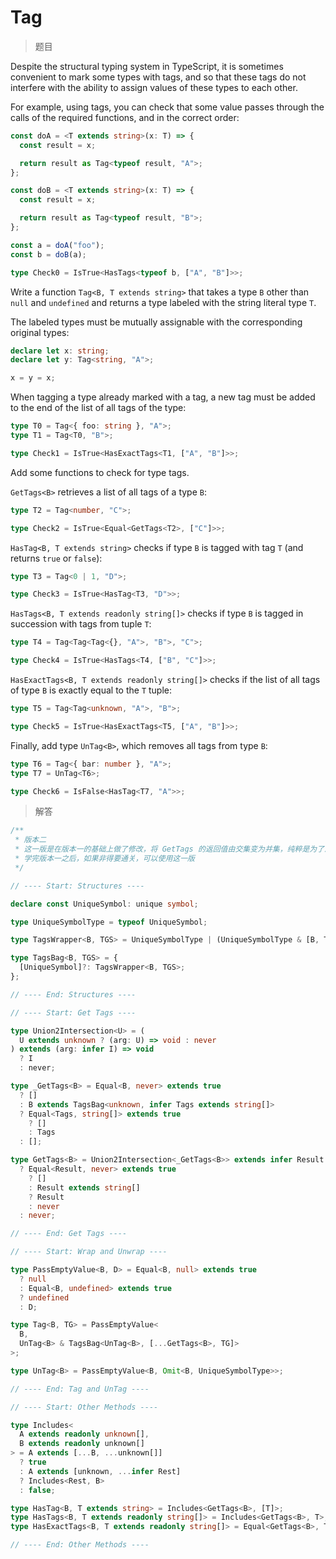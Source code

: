 # Tag

<BtnGroup 
	issue="https://tsch.js.org/697/solutions"
	featured="https://github.com/type-challenges/type-challenges/issues/22316"
/>

> 题目

Despite the structural typing system in TypeScript, it is sometimes convenient to mark some types with tags, and so that these tags do not interfere with the ability to assign values of these types to each other.

For example, using tags, you can check that some value passes through the calls of the required functions, and in the correct order:

```ts
const doA = <T extends string>(x: T) => {
  const result = x;

  return result as Tag<typeof result, "A">;
};

const doB = <T extends string>(x: T) => {
  const result = x;

  return result as Tag<typeof result, "B">;
};

const a = doA("foo");
const b = doB(a);

type Check0 = IsTrue<HasTags<typeof b, ["A", "B"]>>;
```

Write a function `Tag<B, T extends string>` that takes a type `B` other than `null` and `undefined` and returns a type labeled with the string literal type `T`.

The labeled types must be mutually assignable with the corresponding original types:

```ts
declare let x: string;
declare let y: Tag<string, "A">;

x = y = x;
```

When tagging a type already marked with a tag, a new tag must be added to the end of the list of all tags of the type:

```ts
type T0 = Tag<{ foo: string }, "A">;
type T1 = Tag<T0, "B">;

type Check1 = IsTrue<HasExactTags<T1, ["A", "B"]>>;
```

Add some functions to check for type tags.

`GetTags<B>` retrieves a list of all tags of a type `B`:

```ts
type T2 = Tag<number, "C">;

type Check2 = IsTrue<Equal<GetTags<T2>, ["C"]>>;
```

`HasTag<B, T extends string>` checks if type `B` is tagged with tag `T` (and returns `true` or `false`):

```ts
type T3 = Tag<0 | 1, "D">;

type Check3 = IsTrue<HasTag<T3, "D">>;
```

`HasTags<B, T extends readonly string[]>` checks if type `B` is tagged in succession with tags from tuple `T`:

```ts
type T4 = Tag<Tag<Tag<{}, "A">, "B">, "C">;

type Check4 = IsTrue<HasTags<T4, ["B", "C"]>>;
```

`HasExactTags<B, T extends readonly string[]>` checks if the list of all tags of type `B` is exactly equal to the `T` tuple:

```ts
type T5 = Tag<Tag<unknown, "A">, "B">;

type Check5 = IsTrue<HasExactTags<T5, ["A", "B"]>>;
```

Finally, add type `UnTag<B>`, which removes all tags from type `B`:

```ts
type T6 = Tag<{ bar: number }, "A">;
type T7 = UnTag<T6>;

type Check6 = IsFalse<HasTag<T7, "A">>;
```

> 解答

```ts
/**
 * 版本二
 * 这一版是在版本一的基础上做了修改，将 GetTags 的返回值由交集变为并集，纯粹是为了满足测试用例的需要，增加了一些额外的逻辑
 * 学完版本一之后，如果非得要通关，可以使用这一版
 */

// ---- Start: Structures ----

declare const UniqueSymbol: unique symbol;

type UniqueSymbolType = typeof UniqueSymbol;

type TagsWrapper<B, TGS> = UniqueSymbolType | (UniqueSymbolType & [B, TGS]);

type TagsBag<B, TGS> = {
  [UniqueSymbol]?: TagsWrapper<B, TGS>;
};

// ---- End: Structures ----

// ---- Start: Get Tags ----

type Union2Intersection<U> = (
  U extends unknown ? (arg: U) => void : never
) extends (arg: infer I) => void
  ? I
  : never;

type _GetTags<B> = Equal<B, never> extends true
  ? []
  : B extends TagsBag<unknown, infer Tags extends string[]>
  ? Equal<Tags, string[]> extends true
    ? []
    : Tags
  : [];

type GetTags<B> = Union2Intersection<_GetTags<B>> extends infer Result
  ? Equal<Result, never> extends true
    ? []
    : Result extends string[]
    ? Result
    : never
  : never;

// ---- End: Get Tags ----

// ---- Start: Wrap and Unwrap ----

type PassEmptyValue<B, D> = Equal<B, null> extends true
  ? null
  : Equal<B, undefined> extends true
  ? undefined
  : D;

type Tag<B, TG> = PassEmptyValue<
  B,
  UnTag<B> & TagsBag<UnTag<B>, [...GetTags<B>, TG]>
>;

type UnTag<B> = PassEmptyValue<B, Omit<B, UniqueSymbolType>>;

// ---- End: Tag and UnTag ----

// ---- Start: Other Methods ----

type Includes<
  A extends readonly unknown[],
  B extends readonly unknown[]
> = A extends [...B, ...unknown[]]
  ? true
  : A extends [unknown, ...infer Rest]
  ? Includes<Rest, B>
  : false;

type HasTag<B, T extends string> = Includes<GetTags<B>, [T]>;
type HasTags<B, T extends readonly string[]> = Includes<GetTags<B>, T>;
type HasExactTags<B, T extends readonly string[]> = Equal<GetTags<B>, T>;

// ---- End: Other Methods ----
```
